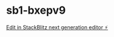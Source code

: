 # sb1-bxepv9

[Edit in StackBlitz next generation editor ⚡️](https://stackblitz.com/~/github.com/irunitauto/sb1-bxepv9)